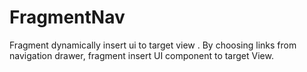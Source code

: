 # FragmentNav
Fragment dynamically insert ui to target view .
By choosing links from navigation drawer, fragment insert UI component to target View.
